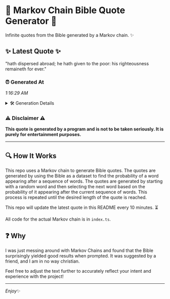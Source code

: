 # 📖 Markov Chain Bible Quote Generator 📖

Infinite quotes from the Bible generated by a Markov chain. ✨

## ✨ Latest Quote ✨
"hath dispersed abroad; he hath given to the poor: his righteousness remaineth for ever."

### ⏰ Generated At
*1:16:29 AM*

<details>
    <summary>🛠️ Generation Details</summary>
    <p>
        <strong>🌱 Seed:</strong> hath<br>
        <strong>🔄 Iterations:</strong> 13<br>
        <strong>📜 Context History:</strong><br>[ hath ]: dispersed<br>[ hath, dispersed ]: abroad;<br>[ hath, dispersed, abroad; ]: he<br>[ hath, dispersed, abroad;, he ]: hath<br>[ hath, dispersed, abroad;, he, hath ]: given<br>[ hath, dispersed, abroad;, he, hath, given ]: to<br>[ dispersed, abroad;, he, hath, given, to ]: the<br>[ abroad;, he, hath, given, to, the ]: poor:<br>[ he, hath, given, to, the, poor: ]: his<br>[ hath, given, to, the, poor:, his ]: righteousness<br>[ given, to, the, poor:, his, righteousness ]: remaineth<br>[ to, the, poor:, his, righteousness, remaineth ]: for<br>[ the, poor:, his, righteousness, remaineth, for ]: ever.<br>
    </p>
</details>

### ⚠️ Disclaimer ⚠️
**This quote is generated by a program and is not to be taken seriously. It is purely for entertainment purposes.**

---

## 🔍 How It Works

This repo uses a Markov chain to generate Bible quotes. The quotes are generated by using the Bible as a dataset to find the probability of a word appearing after a sequence of words. The quotes are generated by starting with a random word and then selecting the next word based on the probability of it appearing after the current sequence of words. This process is repeated until the desired length of the quote is reached.

This repo will update the latest quote in this README every 10 minutes. ⏳

All code for the actual Markov chain is in `index.ts`.

## ❓ Why

I was just messing around with Markov Chains and found that the Bible surprisingly yielded good results when prompted. 
It was suggested by a friend, and I am in no way christian.

Feel free to adjust the text further to accurately reflect your intent and experience with the project!

---

*Enjoy*✨
